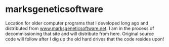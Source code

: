 # marksgeneticsoftware
Location for older computer programs that I developed long ago and distributed from www.marksgeneticsoftware.net. I am in the process of decommissioning that site and will distribute from here. Original source code will follow after I dig up the old hard drives that the code resides upon!


